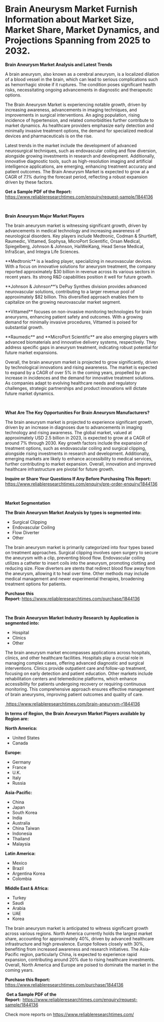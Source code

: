 <p><h1>Brain Aneurysm Market Furnish Information about Market Size, Market Share, Market Dynamics, and Projections Spanning from 2025 to 2032.</h1></p><p><strong>Brain Aneurysm Market Analysis and Latest Trends</strong></p>
<p><p>A brain aneurysm, also known as a cerebral aneurysm, is a localized dilation of a blood vessel in the brain, which can lead to serious complications such as hemorrhagic stroke if it ruptures. The condition poses significant health risks, necessitating ongoing advancements in diagnostic and therapeutic options. </p><p>The Brain Aneurysm Market is experiencing notable growth, driven by increasing awareness, advancements in imaging techniques, and improvements in surgical interventions. An aging population, rising incidence of hypertension, and related comorbidities further contribute to market dynamics. As healthcare providers emphasize early detection and minimally invasive treatment options, the demand for specialized medical devices and pharmaceuticals is on the rise.</p><p>Latest trends in the market include the development of advanced neurosurgical techniques, such as endovascular coiling and flow diversion, alongside growing investments in research and development. Additionally, innovative diagnostic tools, such as high-resolution imaging and artificial intelligence applications, are emerging, enhancing treatment accuracy and patient outcomes. The Brain Aneurysm Market is expected to grow at a CAGR of 7.1% during the forecast period, reflecting a robust expansion driven by these factors.</p></p>
<p><strong>Get a Sample PDF of the Report:&nbsp;</strong> <a href="https://www.reliableresearchtimes.com/enquiry/request-sample/1844136?utm_campaign=2207&utm_medium=2&utm_source=Github&utm_content=ia&utm_term=03032025&utm_id=brain-aneurysm">https://www.reliableresearchtimes.com/enquiry/request-sample/1844136</a></p>
<p>&nbsp;</p>
<p><strong>Brain Aneurysm Major Market Players</strong></p>
<p><p>The brain aneurysm market is witnessing significant growth, driven by advancements in medical technology and increasing awareness of neurological disorders. Key players include Medtronic, Codman & Shurtleff, Raumedic, Vittamed, Sophysa, MicroPort Scientific, Orsan Medical, Spiegelberg, Johnson & Johnson, HaiWeiKang, Head Sense Medical, InfraScan, and Integra Life Sciences.</p><p>**Medtronic** is a leading player, specializing in neurovascular devices. With a focus on innovative solutions for aneurysm treatment, the company reported approximately $30 billion in revenue across its various sectors in recent years. Its strong R&D capabilities position it well for future growth.</p><p>**Johnson & Johnson**’s DePuy Synthes division provides advanced neurovascular solutions, contributing to a larger revenue pool of approximately $82 billion. This diversified approach enables them to capitalize on the growing neurovascular market segment.</p><p>**Vittamed** focuses on non-invasive monitoring technologies for brain aneurysms, enhancing patient safety and outcomes. With a growing demand for minimally invasive procedures, Vittamed is poised for substantial growth.</p><p>**Raumedic** and **MicroPort Scientific** are also emerging players with advanced biomaterials and innovative delivery systems, respectively. They address specific gaps in aneurysm treatment, indicating robust potential for future market expansions.</p><p>Overall, the brain aneurysm market is projected to grow significantly, driven by technological innovations and rising awareness. The market is expected to expand by a CAGR of over 5% in the coming years, propelled by an increase in incidences and the demand for innovative treatment solutions. As companies adapt to evolving healthcare needs and regulatory challenges, strategic partnerships and product innovations will dictate future market dynamics.</p></p>
<p>&nbsp;</p>
<p><strong>What Are The Key Opportunities For Brain Aneurysm Manufacturers?</strong></p>
<p><p>The brain aneurysm market is projected to experience significant growth, driven by an increase in diagnoses due to advancements in imaging technology and rising awareness. The global market, valued at approximately USD 2.5 billion in 2023, is expected to grow at a CAGR of around 7% through 2030. Key growth factors include the expansion of treatment options, such as endovascular coiling and surgical clipping, alongside rising investments in research and development. Additionally, emerging markets are likely to enhance accessibility to medical services, further contributing to market expansion. Overall, innovation and improved healthcare infrastructure are pivotal for future growth.</p></p>
<p><strong>Inquire or Share Your Questions If Any Before Purchasing This Report:</strong> <a href="https://www.reliableresearchtimes.com/enquiry/pre-order-enquiry/1844136?utm_campaign=2207&utm_medium=2&utm_source=Github&utm_content=ia&utm_term=03032025&utm_id=brain-aneurysm">https://www.reliableresearchtimes.com/enquiry/pre-order-enquiry/1844136</a></p>
<p>&nbsp;</p>
<p><strong>Market Segmentation</strong></p>
<p><strong>The Brain Aneurysm Market Analysis by types is segmented into:</strong></p>
<p><ul><li>Surgical Clipping</li><li>Endovascular Coiling</li><li>Flow Diverter</li><li>Other</li></ul></p>
<p><p>The brain aneurysm market is primarily categorized into four types based on treatment approaches. Surgical clipping involves open surgery to secure the aneurysm with a clip, preventing blood flow. Endovascular coiling utilizes a catheter to insert coils into the aneurysm, promoting clotting and reducing size. Flow diverters are stents that redirect blood flow away from the aneurysm, allowing it to heal over time. Other methods may include medical management and newer experimental therapies, broadening treatment options for patients.</p></p>
<p><strong>Purchase this Report:&nbsp;</strong><a href="https://www.reliableresearchtimes.com/purchase/1844136?utm_campaign=2207&utm_medium=2&utm_source=Github&utm_content=ia&utm_term=03032025&utm_id=brain-aneurysm">https://www.reliableresearchtimes.com/purchase/1844136</a></p>
<p>&nbsp;</p>
<p><strong>The Brain Aneurysm Market Industry Research by Application is segmented into:</strong></p>
<p><ul><li>Hospital</li><li>Clinics</li><li>Other</li></ul></p>
<p><p>The brain aneurysm market encompasses applications across hospitals, clinics, and other healthcare facilities. Hospitals play a crucial role in managing complex cases, offering advanced diagnostic and surgical interventions. Clinics provide outpatient care and follow-up treatment, focusing on early detection and patient education. Other markets include rehabilitation centers and telemedicine platforms, which enhance accessibility for patients undergoing recovery or requiring continuous monitoring. This comprehensive approach ensures effective management of brain aneurysms, improving patient outcomes and quality of care.</p></p>
<p><a href="https://www.reliableresearchtimes.com/brain-aneurysm-r1844136?utm_campaign=2207&utm_medium=2&utm_source=Github&utm_content=ia&utm_term=03032025&utm_id=brain-aneurysm">&nbsp;https://www.reliableresearchtimes.com/brain-aneurysm-r1844136</a></p>
<p><strong>In terms of Region, the Brain Aneurysm Market Players available by Region are:</strong></p>
<p>
    <p> <strong> North America: </strong>
        <ul>
            <li>United States</li>
            <li>Canada</li>
        </ul>
        </p> 
    <p> <strong> Europe: </strong>
        <ul>
            <li>Germany</li>
            <li>France</li>
            <li>U.K.</li>
            <li>Italy</li>
            <li>Russia</li>
        </ul>
        </p> 
    <p> <strong> Asia-Pacific: </strong>
        <ul>
            <li>China</li>
            <li>Japan</li>
            <li>South Korea</li>
            <li>India</li>
            <li>Australia</li>
            <li>China Taiwan</li>
            <li>Indonesia</li>
            <li>Thailand</li>
            <li>Malaysia</li>
        </ul>
        </p> 
    <p> <strong> Latin America: </strong>
        <ul>
            <li>Mexico</li>
            <li>Brazil</li>
            <li>Argentina Korea</li>
            <li>Colombia</li>
        </ul>
        </p> 
    <p> <strong> Middle East & Africa: </strong>
        <ul>
            <li>Turkey</li>
            <li>Saudi</li>
            <li>Arabia</li>
            <li>UAE</li>
            <li>Korea</li>
        </ul>
    </p>
    </p>
<p><p>The brain aneurysm market is anticipated to witness significant growth across various regions. North America currently holds the largest market share, accounting for approximately 40%, driven by advanced healthcare infrastructure and high prevalence. Europe follows closely with 30%, benefiting from increased awareness and research initiatives. The Asia-Pacific region, particularly China, is expected to experience rapid expansion, contributing around 20% due to rising healthcare investments. Overall, North America and Europe are poised to dominate the market in the coming years.</p></p>
<p><strong>Purchase this Report: </strong><a href="https://www.reliableresearchtimes.com/purchase/1844136?utm_campaign=2207&utm_medium=2&utm_source=Github&utm_content=ia&utm_term=03032025&utm_id=brain-aneurysm">https://www.reliableresearchtimes.com/purchase/1844136</a></p>
<p>&nbsp;<strong>Get a Sample PDF of the Report:&nbsp;&nbsp;</strong><a href="https://www.reliableresearchtimes.com/enquiry/request-sample/1844136?utm_campaign=2207&utm_medium=2&utm_source=Github&utm_content=ia&utm_term=03032025&utm_id=brain-aneurysm">https://www.reliableresearchtimes.com/enquiry/request-sample/1844136</a></p>
<p><strong></strong></p>
<p>Check more reports on <a href="https://www.reliableresearchtimes.com/?utm_campaign=2207&utm_medium=2&utm_source=Github&utm_content=ia&utm_term=03032025&utm_id=brain-aneurysm">https://www.reliableresearchtimes.com/</a></p>